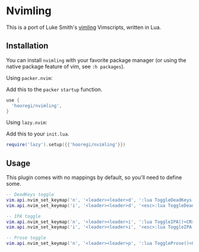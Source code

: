 # Nvimling

This is a port of Luke Smith's [vimling](https://github.com/LukeSmithxyz/vimling) Vimscripts, written in Lua.

## Installation

You can install `nvimling` with your favorite package manager (or using the native package feature of vim, see `:h packages`).

Using `packer.nvim`:

Add this to the `packer` `startup` function.

```lua
use {
  'hooregi/nvimling',
}
```

Using `lazy.nvim`:

Add this to your `init.lua`.

```lua
require('lazy').setup({{'hooregi/nvimling'}})
```

## Usage

This plugin comes with no mappings by default, so you'll need to define some.

```lua
-- DeadKeys toggle
vim.api.nvim_set_keymap('n', '<leader><leader>d', ':lua ToggleDeadKeys()<CR>', { noremap = true, silent = true })
vim.api.nvim_set_keymap('i', '<leader><leader>d', '<esc>:lua ToggleDeadKeys()<CR>a', { noremap = true, silent = true })

-- IPA toggle
vim.api.nvim_set_keymap('n', '<leader><leader>i', ':lua ToggleIPA()<CR>', { noremap = true, silent = true })
vim.api.nvim_set_keymap('i', '<leader><leader>i', '<esc>:lua ToggleIPA()<CR>a', { noremap = true, silent = true })

-- Prose toggle
vim.api.nvim_set_keymap('n', '<leader><leader>p', ':lua ToggleProse()<CR>', { noremap = true, silent = true })
```
